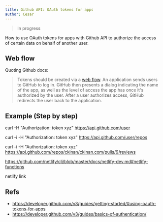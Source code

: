 ```yaml
---
title: Github API: OAuth tokens for apps
author: Cesar
---
```


> In progress

How to use OAuth tokens for apps with Github API to authorize the access of certain data on behalf of another user.

<!--truncate-->

## Web flow

Quoting Github docs:

> Tokens should be created via a [web flow](https://developer.github.com/apps/building-oauth-apps/authorizing-oauth-apps/). An application sends users to GitHub to log in. GitHub then presents a dialog indicating the name of the app, as well as the level of access the app has once it's authorized by the user. After a user authorizes access, GitHub redirects the user back to the application.

## Example (Step by step)

curl -H "Authorization: token xyz" https://api.github.com/user

curl -i -H "Authorization: token xyz" https://api.github.com/user/repos

curl -i -H "Authorization: token xyz" https://api.github.com/repos/ckinan/ckinan.com/pulls/9/reviews

https://github.com/netlify/cli/blob/master/docs/netlify-dev.md#netlify-functions

netlify link

## Refs
- https://developer.github.com/v3/guides/getting-started/#using-oauth-tokens-for-apps
- https://developer.github.com/v3/guides/basics-of-authentication/